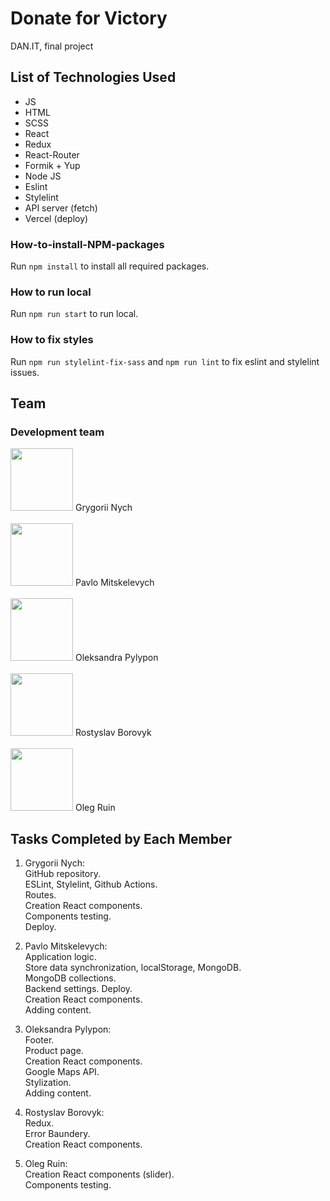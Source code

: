 <h1 aligne="center">Donate for Victory</h1>
<p>DAN.IT, final project</p>

## List of Technologies Used

- JS
- HTML
- SCSS
- React
- Redux
- React-Router
- Formik + Yup
- Node JS
- Eslint
- Stylelint
- API server (fetch)
- Vercel (deploy)


### How-to-install-NPM-packages
Run `npm install` to install all required packages.<br>


### How to run local
Run `npm run start` to run local.<br>


### How to fix styles
Run `npm run stylelint-fix-sass` and `npm run lint` to fix eslint and stylelint issues.


## Team

### Development team
[<img src="https://avatars.githubusercontent.com/u/32013116?s=100&v=4" width="100">](https://github.com/grishanych) <span>Grygorii Nych</span>
<br>
<br>
[<img src="https://avatars.githubusercontent.com/u/81797123?v=4" width="100">](https://github.com/mitskelevychp) <span>Pavlo Mitskelevych</span>
<br>
<br>
[<img src="https://i.ibb.co/g4QTPTV/Oleksandra.png" width="100">](https://github.com/OleksandraPylypon) <span>Oleksandra Pylypon</span>
<br>
<br>
[<img src="https://avatars.githubusercontent.com/u/135326455?v=4" width="100">](https://github.com/RostyslavBorovyk2000) <span>Rostyslav Borovyk</span>
<br>
<br>
[<img src="https://i.ibb.co/8PgGR2M/c00072d8-a5bc-494a-80f9-8a487dc557ee.jpg" width="100">](https://github.com/OlegRuin84) <span>Oleg Ruin</span>
<br>


## Tasks Completed by Each Member

1. Grygorii Nych:<br>
GitHub repository. <br>ESLint​, Stylelint​, Github Actions.<br> Routes. <br>Creation React components.<br> Components testing. <br>Deploy.

2. Pavlo Mitskelevych:<br>
Application logic.<br> Store data synchronization, localStorage, MongoDB. <br>MongoDB collections. <br>Backend settings. Deploy. <br>Creation React components. <br>Adding content.

3. Oleksandra Pylypon: <br>
Footer. <br>Product page.<br> Creation React components. <br>Google Maps API. <br>Stylization. <br>Adding content.

4. Rostyslav Borovyk:<br>
Redux. <br>Error Baundery. <br>Creation React components.

5. Oleg Ruin:<br>
Creation React components (slider).<br> Components testing.
